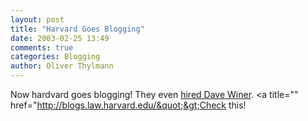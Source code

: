 ```yaml
---
layout: post
title: "Harvard Goes Blogging"
date: 2003-02-25 13:49
comments: true
categories: Blogging
author: Oliver Thylmann
---
```



Now hardvard goes blogging! They even [hired Dave Winer](http://news.com.com/2008-1082-985714.html?tag=fd_nc_1). &lt;a title=&quot;&quot; href=&quot;http://blogs.law.harvard.edu/&quot;&gt;Check this!


